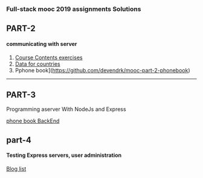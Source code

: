 ###  Full-stack mooc 2019 assignments Solutions

## PART-2
#### communicating with server

1. [Course Contents exercises](https://github.com/devendrk/course-contents-part-2)
2. [Data for countries](https://github.com/devendrk/data-for-countries)
3. Pphone book](https://github.com/devendrk/mooc-part-2-phonebook)

---
## PART-3
Programming aserver With NodeJs and Express  

[phone book BackEnd](https://github.com/devendrk/node_express_mooc)

## part-4
#### Testing Express servers, user administration
[Blog list]()
